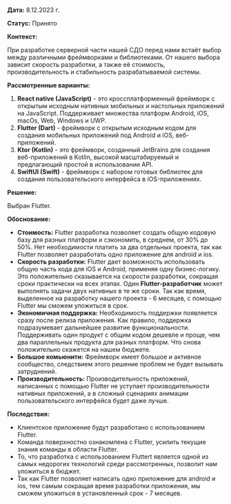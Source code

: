 **Дата:** 8.12.2023 г.

**Статус:** Принято

**Контекст:**

При разработке серверной части нашей СДО перед нами встаёт выбор между различными фреймворками и библиотеками. От нашего выбора зависит скорость разработки, а также её стоимость, производительность и стабильность разрабатываемой системы. 

**Рассмотренные варианты:**

1. **React native (JavaScript)** - это кроссплатформенный фреймворк с открытым исходным нативных мобильных и настольных приложений на JavaScript. Поддерживает множества платформ Android, iOS, macOs, Web, Windows и UWP.
2. **Flutter (Dart)** - фреймворк с открытым исходным кодом для создания мобильных приложений под Android и iOS, веб-приложений.
3. **Ktor (Kotlin)** - это фреймворк, созданный JetBrains для создания веб-приложений в Kotlin, высокой масштабируемый и предлагающий простой в использовании API.
4. **SwiftUI (Swift)** - фреймворк с набором готовых библиотек для создания пользовательского интерфейса в iOS-приложениях.

**Решение:**

Выбран Flutter.

**Обоснование:**

- **Стоимость:** Flutter разработка позволяет создать общую кодовую базу для разных платформ и сэкономить, в среднем, от 30% до 50%. Нет необходимости платить за два отдельных проекта, так как Flutter позволяет разработать одно приложение для android и ios.
- **Скорость разработки:** Flutter дает возможность использовать общую часть кода для iOS и Android, применяя одну бизнес-логику. Это положительно сказывается на скорости разработки, сокращая сроки практически на всех этапах. Один **Flutter-разработчик** может выполнять задачи двух нативных в те же сроки. Так как время, выделенное на разработку нашего проекта - 6 месяцев, с помощью Flutter мы сможем уложиться в срок.
- **Экономичная поддержка:** Необходимость поддержки появляется сразу после релиза приложения. Как правило, поддержка подразумевает дальнейшее развитие функциональности. Поддерживать один продукт с общим кодом дешевле и проще, чем два параллельных продукта для разных платформ. Что снова положительно скажется на нашем бюджете.
- **Большое комьюнити:** Фреймворк имеет большое и активное сообщество, следствием этого решение проблем не будет вызывать затруднений.
- **Производительность:** Производительность приложений, написанных с помощью Flutter не уступает производительности нативных приложений, а в сложный сценариях анимации пользовательского интерфейса будет даже лучше.


**Последствия:**

- Клиентское приложение будут разработано с использованием Flutter.
- Команда поверхностно ознакомлена с Flutter, усилить текущие знания команды в области Flutter.
- То, что разработка с использованием Fluttert является одной из самых недорогих  технологий среди рассмотренных, позволит нам уложиться в бюджет.
- Так как Flutter позволяет написать одно приложение для android и ios, тем самым сокращая время разработки приложения, мы сможем уложиться в установленный срок - 7 месяцев.
